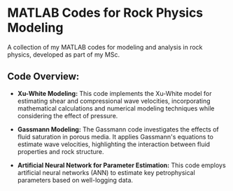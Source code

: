 # MATLAB Codes for Rock Physics Modeling 

A collection of my MATLAB codes for modeling and analysis in rock physics, developed as part of my MSc.  

## Code Overview:  

- **Xu-White Modeling:** This code implements the Xu-White model for estimating shear and compressional wave velocities, incorporating mathematical calculations and numerical modeling techniques while considering the effect of pressure.  

- **Gassmann Modeling:** The Gassmann code investigates the effects of fluid saturation in porous media. It applies Gassmann's equations to estimate wave velocities, highlighting the interaction between fluid properties and rock structure.  

- **Artificial Neural Network for Parameter Estimation:** This code employs artificial neural networks (ANN) to estimate key petrophysical parameters based on well-logging data. 

